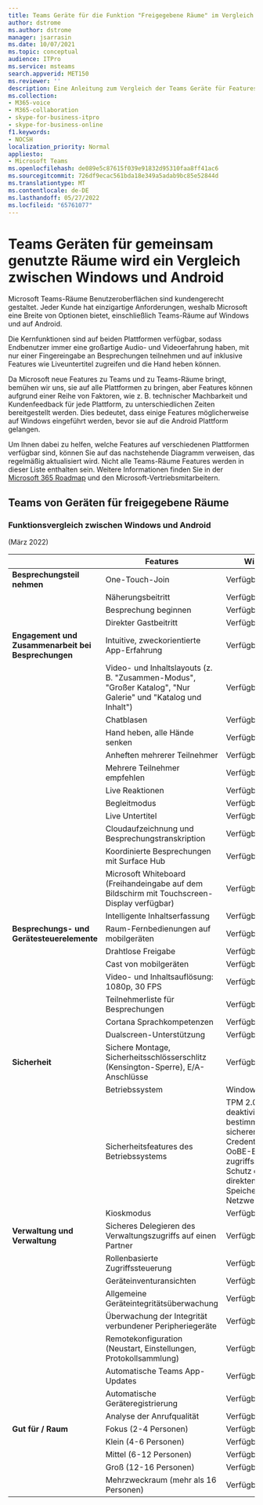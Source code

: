 ```yaml
---
title: Teams Geräte für die Funktion "Freigegebene Räume" im Vergleich zwischen Windows und Android
author: dstrome
ms.author: dstrome
manager: jsarrasin
ms.date: 10/07/2021
ms.topic: conceptual
audience: ITPro
ms.service: msteams
search.appverid: MET150
ms.reviewer: ''
description: Eine Anleitung zum Vergleich der Teams Geräte für Features für gemeinsame Räume zwischen Windows und Android.
ms.collection:
- M365-voice
- M365-collaboration
- skype-for-business-itpro
- skype-for-business-online
f1.keywords:
- NOCSH
localization_priority: Normal
appliesto:
- Microsoft Teams
ms.openlocfilehash: de089e5c87615f039e91832d95310faa8ff41ac6
ms.sourcegitcommit: 726df9ecac561bda18e349a5adab9bc85e52844d
ms.translationtype: MT
ms.contentlocale: de-DE
ms.lasthandoff: 05/27/2022
ms.locfileid: "65761077"
---
```

# <a name="teams-devices-for-shared-spaces-feature-comparison-between-windows-and-android"></a>Teams Geräten für gemeinsam genutzte Räume wird ein Vergleich zwischen Windows und Android 
Microsoft Teams-Räume Benutzeroberflächen sind kundengerecht gestaltet. Jeder Kunde hat einzigartige Anforderungen, weshalb Microsoft eine Breite von Optionen bietet, einschließlich Teams-Räume auf Windows und auf Android. 

Die Kernfunktionen sind auf beiden Plattformen verfügbar, sodass Endbenutzer immer eine großartige Audio- und Videoerfahrung haben, mit nur einer Fingereingabe an Besprechungen teilnehmen und auf inklusive Features wie Liveuntertitel zugreifen und die Hand heben können. 

Da Microsoft neue Features zu Teams und zu Teams-Räume bringt, bemühen wir uns, sie auf alle Plattformen zu bringen, aber Features können aufgrund einer Reihe von Faktoren, wie z. B. technischer Machbarkeit und Kundenfeedback für jede Plattform, zu unterschiedlichen Zeiten bereitgestellt werden. Dies bedeutet, dass einige Features möglicherweise auf Windows eingeführt werden, bevor sie auf die Android Plattform gelangen. 

Um Ihnen dabei zu helfen, welche Features auf verschiedenen Plattformen verfügbar sind, können Sie auf das nachstehende Diagramm verweisen, das regelmäßig aktualisiert wird. Nicht alle Teams-Räume Features werden in dieser Liste enthalten sein. Weitere Informationen finden Sie in der [Microsoft 365 Roadmap](https://www.microsoft.com/en-us/microsoft-365/roadmap) und den Microsoft-Vertriebsmitarbeitern.    

## <a name="teams-devices-for-shared-spaces"></a>Teams von Geräten für freigegebene Räume
### <a name="feature-comparison-between-windows-and-android"></a>Funktionsvergleich zwischen Windows und Android
(März 2022) 

| &ensp; | Features |Windows|Android|
|-----------------------|---------|--------|--------|
|**Besprechungsteil nehmen**|One-Touch-Join |Verfügbar  |Verfügbar |
||Näherungsbeitritt |Verfügbar  |Verfügbar |
||Besprechung beginnen |Verfügbar  |Verfügbar |
||Direkter Gastbeitritt |Verfügbar  |In Kürze verfügbar |
|**Engagement und Zusammenarbeit bei Besprechungen**|Intuitive, zweckorientierte App-Erfahrung |Verfügbar  |Verfügbar |
||Video- und Inhaltslayouts (z. B. "Zusammen-Modus", "Großer Katalog", "Nur Galerie" und "Katalog und Inhalt") |Verfügbar  |Verfügbar |
||Chatblasen|Verfügbar |In Kürze verfügbar |
||Hand heben, alle Hände senken |Verfügbar  |Verfügbar |
||Anheften mehrerer Teilnehmer |Verfügbar  |In Kürze verfügbar |
||Mehrere Teilnehmer empfehlen |Verfügbar |Verfügbar |
||Live Reaktionen |Verfügbar  |Verfügbar |
||Begleitmodus |Verfügbar |Verfügbar |
||Live Untertitel |Verfügbar  |Verfügbar |
||Cloudaufzeichnung und Besprechungstranskription |Verfügbar  |Verfügbar |
||Koordinierte Besprechungen mit Surface Hub |Verfügbar |Nicht verfügbar |
||Microsoft Whiteboard (Freihandeingabe auf dem Bildschirm mit Touchscreen-Display verfügbar) |Verfügbar  |Verfügbar |
||Intelligente Inhaltserfassung |Verfügbar  |In Kürze verfügbar |
|**Besprechungs- und Gerätesteuerelemente**|Raum-Fernbedienungen auf mobilgeräten |Verfügbar  |Verfügbar |
||Drahtlose Freigabe |Verfügbar  |Verfügbar |
||Cast von mobilgeräten |Verfügbar  |Verfügbar |
||Video- und Inhaltsauflösung: 1080p, 30 FPS |Verfügbar  |Verfügbar |
||Teilnehmerliste für Besprechungen |Verfügbar  |Verfügbar |
||Cortana Sprachkompetenzen |Verfügbar  |In Kürze verfügbar |
||Dualscreen-Unterstützung |Verfügbar  |Verfügbar |
|**Sicherheit**|Sichere Montage, Sicherheitsschlösserschlitz (Kensington-Sperre), E/A-Anschlüsse |Verfügbar  |Verfügbar |
||Betriebssystem |Windows 10  |Android 8.1+ |
||Sicherheitsfeatures des Betriebssystems |TPM 2.0, deaktivieren Sie bestimmte Ports, sicheren Start, Credential Guard, OoBE-Einstellung zugriffssteuerung, Schutz des direkten Speicherzugriffs, Netzwerksicherheit |Android vollständige Datenträgerverschlüsselung, OEM-spezifische Features |
||Kioskmodus |Verfügbar  |Verfügbar |
|**Verwaltung und Verwaltung**|Sicheres Delegieren des Verwaltungszugriffs auf einen Partner |Verfügbar  |Verfügbar |
||Rollenbasierte Zugriffssteuerung |Verfügbar  |Verfügbar |
||Geräteinventuransichten |Verfügbar  |Verfügbar |
||Allgemeine Geräteintegritätsüberwachung |Verfügbar  |Verfügbar |
||Überwachung der Integrität verbundener Peripheriegeräte |Verfügbar  |In Kürze verfügbar |
||Remotekonfiguration (Neustart, Einstellungen, Protokollsammlung) |Verfügbar  |Verfügbar |
||Automatische Teams App-Updates |Verfügbar  |Verfügbar |
||Automatische Geräteregistrierung |Verfügbar |In Kürze verfügbar |
||Analyse der Anrufqualität |Verfügbar  |Verfügbar |
|**Gut für / Raum**|Fokus (2-4 Personen) |Verfügbar  |Verfügbar |
||Klein (4-6 Personen) |Verfügbar  |Verfügbar |
||Mittel (6-12 Personen) |Verfügbar  |Verfügbar |
||Groß (12-16 Personen) |Verfügbar  |Verfügbar |
||Mehrzweckraum (mehr als 16 Personen) |Verfügbar  |Nicht verfügbar |
